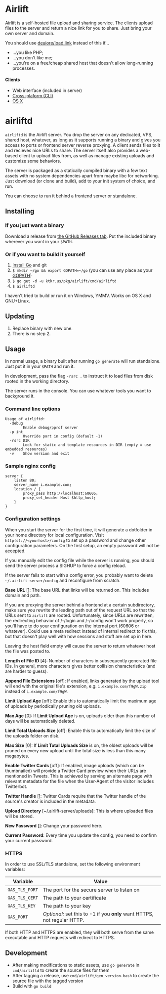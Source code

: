 # Airlift

Airlift is a self-hosted file upload and sharing service. The clients upload
files to the server and return a nice link for you to share. Just bring your
own server and domain.

You should use [deuiore/load.link](https://github.com/deuiore/load.link)
instead of this if...

- ...you like PHP;
- ...you don't like me;
- ...you're on a free/cheap shared host that doesn't allow long-running
  processes.

#### Clients

- Web interface (included in server)
- [Cross-plaform (CLI)][cli]
- [OS X][osx]

[cli]: https://github.com/moshee/lift
[osx]: https://github.com/moshee/AirliftOSX

# airliftd

`airliftd` is the Airlift server. You drop the server on any dedicated, VPS,
shared host, whatever, as long as it supports running a binary and gives you
access to ports or frontend server reverse proxying. A client sends files to it
and recieves nice URLs to share. The server itself also provides a web-based
client to upload files from, as well as manage existing uploads and customize
some behaviors.

The server is packaged as a statically compiled binary with a few text assets
with no system dependencies apart from maybe libc for networking. Just download
(or clone and build), add to your init system of choice, and run.

You can choose to run it behind a frontend server or standalone. 

## Installing

### If you just want a binary

Download a release from [the GitHub Releases tab][1]. Put the included binary
wherever you want in your `$PATH`.

[1]: https://github.com/moshee/airlift/releases

### Or if you want to build it yourself

1. [Install Go](http://golang.org/doc/install) and git
2. `$ mkdir ~/go && export GOPATH=~/go` (you can use any place as your [GOPATH][2])
3. `$ go get -d -u ktkr.us/pkg/airlift/cmd/airliftd`
4. `$ airliftd`

[2]: https://github.com/golang/go/wiki/GOPATH

I haven't tried to build or run it on Windows, YMMV. Works on OS X and
GNU+Linux.

## Updating

1. Replace binary with new one.
2. There is no step 2.

## Usage

In normal usage, a binary built after running `go generate` will run
standalone. Just put it in your `$PATH` and run it.

In development, pass the flag `-rsrc .` to instruct it to load files from disk
rooted in the working directory.

The server runs in the console. You can use whatever tools you want to
background it.

### Command line options

```
Usage of airliftd:
  -debug
        Enable debug/pprof server
  -p int
        Override port in config (default -1)
  -rsrc DIR
        Look for static and template resources in DIR (empty = use embedded resources)
  -v    Show version and exit
```

### Sample nginx config

```nginx
server {
	listen 80;
	server_name i.example.com;
	location / {
		proxy_pass http://localhost:60606;
		proxy_set_header Host $http_host;
	}
}
```

### Configuration settings

When you start the server for the first time, it will generate a dotfolder in
your home directory for local configuration. Visit
`http(s)://<yourhost>/config` to set up a password and change other
configuration parameters. On the first setup, an empty password will not be
accepted.

If you manually edit the config file while the server is running, you should
send the server process a SIGHUP to force a config reload.

If the server fails to start with a config error, you probably want to delete
`~/.airlift-server/config` and reconfigure from scratch.

**Base URL** []: The base URL that links will be returned on. This includes domain
and path.

If you are proxying the server behind a frontend at a certain subdirectory,
make sure you rewrite the leading path out of the request URL so that the URLs
sent to `airlift` are rooted. Unfortunately, since URLs are rewritten, the
redirecting behavior of /-/login and /-/config won't work properly, so you'll have
to do your configuration on the internal port (60606 or whatever). Could use a
meta redirect instead of internal redirect to fix this, but that doesn't play
well with how sessions and stuff are set up in here.

Leaving the host field empty will cause the server to return whatever host the
file was posted to.

**Length of File ID** [4]: Number of characters in subsequently generated file
IDs. In general, more characters gives better collision characteristics (and
are harder to guess).

**Append File Extensions** [off]: If enabled, links generated by the upload
tool will end with the original file's extension, e.g.
`i.example.com/f9gW.zip` instead of `i.example.com/f9gW`.

**Limit Upload Age** [off]: Enable this to automatically limit the maximum age
of uploads by periodically pruning old uploads.

**Max Age** [0]: If **Limit Upload Age** is on, uploads older than this number
of days will be automatically deleted.

**Limit Total Uploads Size** [off]: Enable this to automatically limit the size
of the uploads folder on disk.

**Max Size** [0]: If **Limit Total Uploads Size** is on, the oldest uploads
will be pruned on every new upload until the total size is less than this many
megabytes.

**Enable Twitter Cards** [off]: If enabled, image uploads (which can be
thumbnailed) will provide a Twitter Card preview when their URLs are
mentioned in Tweets. This is achieved by serving an alternate page with
relevant metadata for the file when the User-Agent of the visitor includes
Twitterbot.

**Twitter Handle** []: Twitter Cards require that the Twitter handle of the
source's creator is included in the metadata.

**Upload Directory** [~/.airlift-server/uploads]: This is where uploaded files
will be stored.

**New Password** []: Change your password here.

**Current Password**: Every time you update the config, you need to confirm
your current password.

### HTTPS

In order to use SSL/TLS standalone, set the following environment variables:

 Variable       | Value
----------------|---------------------------------------------
 `GAS_TLS_PORT` | The port for the secure server to listen on
 `GAS_TLS_CERT` | The path to your certificate
 `GAS_TLS_KEY`  | The path to your key
 `GAS_PORT`     | *Optional:* set this to -1 if you **only** want HTTPS, not regular HTTP.

If both HTTP and HTTPS are enabled, they will both serve from the same
executable and HTTP requests will redirect to HTTPS.

## Development

- After making modifications to static assets, use `go generate` in `cmd/airliftd`
  to create the source files for them
- After tagging a release, use `cmd/airlift/gen_version.bash` to create the
  source file with the tagged version
- Build with `go build`

